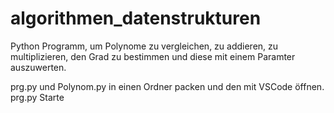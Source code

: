 # algorithmen_datenstrukturen

Python Programm, um Polynome zu vergleichen, zu addieren, zu multiplizieren, den Grad zu bestimmen und diese mit einem Paramter auszuwerten.

prg.py und Polynom.py in einen Ordner packen und den mit VSCode öffnen. prg.py Starte
